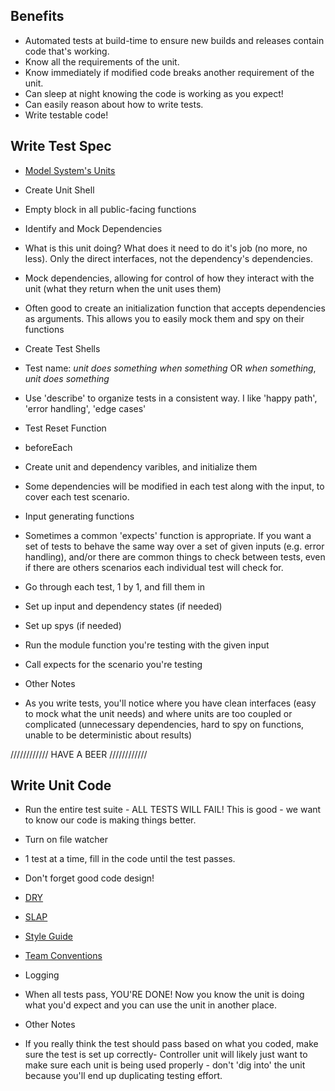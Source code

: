 Benefits
------------------------------------------------------------------

- Automated tests at build-time to ensure new builds and releases contain code that's working.
- Know all the requirements of the unit.
- Know immediately if modified code breaks another requirement of the unit.
- Can sleep at night knowing the code is working as you expect!
- Can easily reason about how to write tests.
- Write testable code!


Write Test Spec
------------------------------------------------------------------

- [Model System's Units](https://zendesk.atlassian.net/wiki/display/supportops/RoboTriage)

- Create Unit Shell
 - Empty block in all public-facing functions

- Identify and Mock Dependencies
 - What is this unit doing?  What does it need to do it's job (no more, no less).  Only the direct interfaces, not the dependency's dependencies.
 - Mock dependencies, allowing for control of how they interact with the unit (what they return when the unit uses them)
 - Often good to create an initialization function that accepts dependencies as arguments.  This allows you to easily mock them and spy on their functions

- Create Test Shells
 - Test name: *unit* *does something* *when something* OR *when something*, *unit* *does something*
 - Use 'describe' to organize tests in a consistent way.  I like 'happy path', 'error handling', 'edge cases'

- Test Reset Function
 - beforeEach
 - Create unit and dependency varibles, and initialize them
 - Some dependencies will be modified in each test along with the input, to cover each test scenario.

- Input generating functions

 - Sometimes a common 'expects' function is appropriate.  If you want a set of tests to behave the same way over a set of given inputs (e.g. error handling), and/or there are common things to check between tests, even if there are others scenarios each individual test will check for.

 - Go through each test, 1 by 1, and fill them in
 - Set up input and dependency states (if needed)
 - Set up spys (if needed)
 - Run the module function you're testing with the given input
 - Call expects for the scenario you're testing

- Other Notes
 - As you write tests, you'll notice where you have clean interfaces (easy to mock what the unit needs) and where units are too coupled or complicated (unnecessary dependencies, hard to spy on functions, unable to be deterministic about results)

//////////// HAVE A BEER ////////////


Write Unit Code
--------------------------------------------------------------------

- Run the entire test suite - ALL TESTS WILL FAIL! This is good - we want to know our code is making things better.
- Turn on file watcher
- 1 test at a time, fill in the code until the test passes.  
- Don't forget good code design!
 - [DRY](http://c2.com/cgi/wiki?DontRepeatYourself)
 - [SLAP](http://www.principles-wiki.net/principles:single_level_of_abstraction)
 - [Style Guide](https://github.com/zendesk/zendesk/wiki/Info%3A-Style-Guide-for-Ruby%2C-CSS%2C-JavaScript)
 - [Team Conventions](https://github.com/zendesk/zendesk/wiki/Info%3A-Coding-Conventions)
 - Logging
- When all tests pass, YOU'RE DONE! Now you know the unit is doing what you'd expect and you can use the unit in another place.


- Other Notes
 - If you really think the test should pass based on what you coded, make sure the test is set up correctly- Controller unit will likely just want to make sure each unit is being used properly - don't 'dig into' the unit because you'll end up duplicating testing effort.
